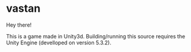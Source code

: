 vastan
======

Hey there!

This is a game made in Unity3d. Building/running this source requires the Unity Engine (develloped on version 5.3.2).


